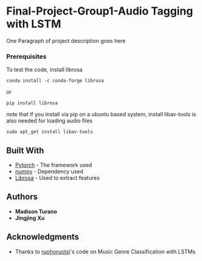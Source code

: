 # Final-Project-Group1-Audio Tagging with LSTM

One Paragraph of project description goes here

### Prerequisites

To test the code, install librosa
```
conda install -c conda-forge librosa
```
or
```
pip install librosa
```
note that if you install via pip on a ubuntu based system, install libav-tools is also needed for loading audio files
```
sudo apt_get install libav-tools
```

## Built With

* [Pytorch](https://pytorch.org) - The framework used
* [numpy](https://maven.apache.org/) - Dependency used
* [Librosa](https://www.numpy.org) - Used to extract features


## Authors

* **Madison Turano** 
* **Jingjing Xu**


## Acknowledgments

* Thanks to [ruohoruotsi](https://github.com/ruohoruotsi/LSTM-Music-Genre-Classification)'s code on Music Genre Classification with LSTMs
